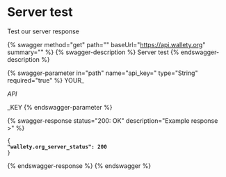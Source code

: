 # Server test

Test our server response

{% swagger method="get" path="" baseUrl="https://api.wallety.org" summary="" %}
{% swagger-description %}
Server test
{% endswagger-description %}

{% swagger-parameter in="path" name="api_key=" type="String" required="true" %}
YOUR_

_API_

\_KEY
{% endswagger-parameter %}

{% swagger-response status="200: OK" description="Example response >" %}
<pre class="language-javascript"><code class="lang-javascript">{
<strong>"wallety.org_server_status": 200
</strong>}</code></pre>
{% endswagger-response %}
{% endswagger %}
